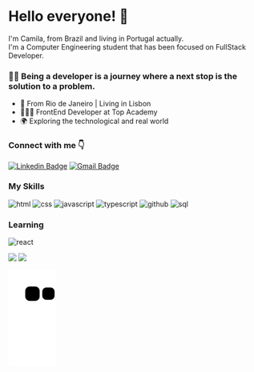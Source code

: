  # Hello everyone! 🤗
 
I'm Camila, from Brazil and living in Portugal actually. <br>
I'm a Computer Engineering student that has been focused on FullStack Developer. <br>


### 👩‍💻 Being a developer is a journey where a next stop is the solution to a problem.


- 📍 From Rio de Janeiro | Living in Lisbon
- 👩🏼‍💻 FrontEnd Developer at Top Academy
- 🌍 Exploring the technological and real world

### Connect with me 👇

[![Linkedin Badge](https://img.shields.io/badge/-LINKEDIN%20-6633cc?style=flat-square&logo=Linkedin&logoColor=white&link=https://www.linkedin.com/in/camila-abreu-79ab96b8//)](https://www.linkedin.com/in/camila-abreu-79ab96b8//) 
[![Gmail Badge](https://img.shields.io/badge/-GMAIL-6633cc?style=flat-square&logo=Gmail&logoColor=white&link=mailto:camilalyra.abreu@gmail.com)](mailto:camilalyra.abreu@gmail.com) 
### My Skills

<img src="https://cdn.icon-icons.com/icons2/2415/PNG/512/html_original_wordmark_logo_icon_146478.png" alt="html" width="40" height="40" style="max-width:100%;"></img>
<img src="https://cdn.icon-icons.com/icons2/2107/PNG/512/file_type_css_icon_130661.png" alt="css" width="40" height="40" style="max-width:100%;"></img>
<img src="https://cdn.icon-icons.com/icons2/2108/PNG/512/javascript_icon_130900.png" alt="javascript" width="40" height="40" style="max-width:100%;"></img>
<img src="https://cdn.icon-icons.com/icons2/2107/PNG/512/file_type_typescript_official_icon_130107.png" alt="typescript" width="40" height="40" style="max-width:100%;"></img>
<img src="https://cdn.icon-icons.com/icons2/2699/PNG/512/github_logo_icon_169115.png" alt="github" width="40" height="40" style="max-width:100%;"></img>
<img src="https://cdn.icon-icons.com/icons2/2107/PNG/512/file_type_sql_icon_130152.png" alt="sql" width="40" height="40" style="max-width:100%;"></img>


### Learning

<img src="https://cdn.icon-icons.com/icons2/2415/PNG/512/react_original_logo_icon_146374.png" alt="react" width="40" height="40" style="max-width:100%;"></img>

<img height="150em" src="https://github-readme-stats.vercel.app/api?username=mila-developer&show_icons=true&theme=ballerinitheme&include_all_commits=true&count_private=true"/>  <img height="150em" src="https://github-readme-stats.vercel.app/api/top-langs/?username=mila-developer&layout=compact&langs_count=16&theme=dracula"/>

 ![Snake animation](https://github.com/rafaballerini/rafaballerini/blob/output/github-contribution-grid-snake.svg)
